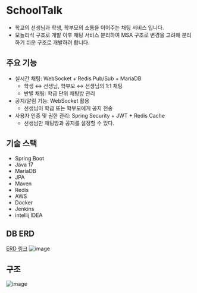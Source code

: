 # SchoolTalk

- 학교의 선생님과 학생, 학부모의 소통을 이어주는 채팅 서비스 입니다.
- 모놀리식 구조로 개발 이후 채팅 서비스 분리하여 MSA 구조로 변경을 고려해 분리하기 쉬운 구조로 개발하려 합니다.


## 주요 기능
 
* 실시간 채팅: WebSocket + Redis Pub/Sub + MariaDB
  * 학생 ↔ 선생님, 학부모 ↔ 선생님의 1:1 채팅
  * 반별 채팅: 학급 단위 채팅방 관리
* 공지/알림 기능: WebSocket 활용
  * 선생님이 학급 또는 학부모에게 공지 전송
* 사용자 인증 및 권한 관리: Spring Security + JWT + Redis Cache
  * 선생님만 채팅방과 공지를 설정할 수 있다.


## 기술 스택

* Spring Boot
* Java 17
* MariaDB
* JPA
* Maven
* Redis
* AWS
* Docker
* Jenkins
* intellij IDEA


## DB ERD
[ERD 링크](https://www.erdcloud.com/d/twGddwaPqr6JZH5XP)
![image](https://github.com/user-attachments/assets/a8e33331-a53c-4df5-9f81-a7ed8885b813)

## 구조
![image](https://github.com/user-attachments/assets/d5b4ba4c-c3e9-4594-bfe9-00ce6441a5b3)
